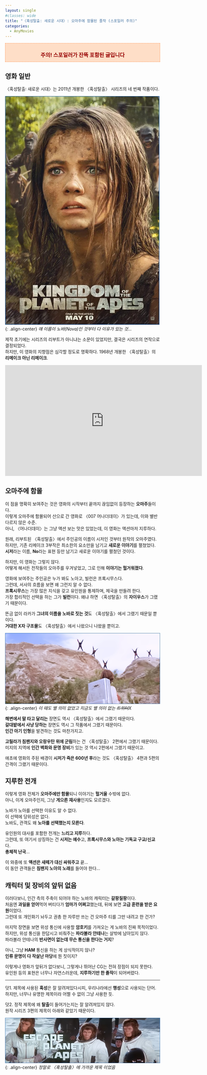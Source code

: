 ```yaml
---
layout: single
#classes: wide
title: "〈혹성탈출꞉ 새로운 시대〉꞉ 오마주에 함몰된 졸작 (스포일러 주의)"
categories:
  - AnyMovies
---
```


<div style="background-color: #fedec7; padding: 10px; border: 1px dashed #fe8943; margin-bottom: 1.2em;"><p style="text-align: center; margin-bottom: 0;"><b><span style="color: #980000; font-size: 1.222em;">주의! 스포일러가 잔뜩 포함된 글입니다</span></b></p></div>

## 영화 일반

〈혹성탈출꞉ 새로운 시대〉는 2011년 개봉한 〈혹성탈출〉 시리즈의 네 번째 작품이다.  

![image](</images/2024-05-15b/nova.jpg>){: .align-center}
*얘 이름이 노바(Nova)인 것부터 다 이유가 있는 것...*

제작 초기에는 시리즈의 리부트가 아니냐는 소문이 있었지만, 결국은 시리즈의 연작으로 결정되었다.  
하지만, 이 영화의 지향점은 심각할 정도로 명확하다. 1968년 개봉한 〈혹성탈출〉의 **리메이크 아닌 리메이크**.

<iframe width="640" height="360" src="https://www.youtube-nocookie.com/embed/jTgNhvNhcP4?controls=0" frameborder="0" allowfullscreen></iframe>

## 오마주에 함몰

이 점을 명확히 보여주는 것은 영화의 시작부터 끝까지 끊임없이 등장하는 **오마주**들이다.  
이렇게 오마주에 함몰되어 산으로 간 영화로 〈007 어나더데이〉가 있는데, 이와 별반 다르지 않은 수준.  
아니, 〈어나더데이〉는 그냥 액션 보는 맛은 있었는데, 이 영화는 액션마저 지루하다.

원래, 리부트된 〈혹성탈출〉에서 주인공의 이름이 시저인 것부터 원작의 오마주였다.  
하지만, 기존 리메이크 3부작은 최소한의 요소만을 남기고 **새로운 이야기**를 펼쳤었다.  
**시저**라는 이름, **No**라는 표현 등만 남기고 새로운 이야기를 펼쳤던 것이다.

하지만, 이 영화는 그렇지 않다.  
어떻게 해서든 전작들의 오마주를 우겨넣었고, 그로 인해 **이야기는 헐거워졌다**.

영화에 보여주는 주인공은 누가 봐도 노아고, 빌런은 프록시무스다.  
그런데, 서사의 흐름을 보면 왜 그런지 알 수 없다.  
**프록시무스**는 가장 많은 지식을 갖고 유인원을 통제하며, 제국을 만들려 한다.  
가장 합리적인 선택을 하는 그가 **빌런**이다. 왜냐 하면 〈혹성탈출〉의 **자이우스**가 그랬기 때문이다.

뜬금 없이 라카가 **그녀의 이름을 노바로 짓는 것**도 〈혹성탈출〉에서 그랬기 때문일 뿐이다.  
**거대한 X자 구조물**도 〈혹성탈출〉에서 나왔으니 나왔을 뿐이고.

![image](</images/2024-05-15b/X_Bs64.jpg>){: .align-center}
*이 때도 별 의미 없었고 지금도 별 의미 없는 ~~트위터~~X*

**해변에서 말 타고 달리는** 장면도 역시 〈혹성탈출〉에서 그랬기 때문이다.  
**갈대밭에서 사냥 당하는** 장면도 역시 그 작품에서 그랬기 때문이다.  
**인간 아기 인형**을 발견하는 것도 마찬가지고.

**고릴라가 침팬지와 오랑우탄 위에 군림**하는 건 〈혹성탈출〉 2편에서 그랬기 때문이다.  
미지의 지역에 **인간 벽화와 문명 장비**가 있는 것 역시 2편에서 그랬기 때문이고.

애초에 영화의 주된 배경이 **시저가 죽은 600년 후**라는 것도 〈혹성탈출〉 4편과 5편의 간격이 그랬기 때문이다.

## 지루한 전개

이렇게 영화 전체가 **오마주에만 함몰**되니 이야기는 **헐거울** 수밖에 없다.  
아니, 이게 오마주인지, 그냥 **게으른 재사용**인지도 모르겠다.

노바가 노아를 선택한 이유도 알 수 없다.  
이 선택에 당위성은 없다.  
노바도, 관객도 왜 **노아를 선택했는지 모른다**.  

유인원의 대사를 포함한 전개는 **느리고 지루**하다.  
그런데, 또 여기서 상징하는 건 **시저는 예수**고, **프록시무스와 노아는 기독교 구교/신교**다.  
**총체적 난국**...

이 와중에 또 **액션은 새떼가 대신 싸워주고** 끝...  
이 동안 관객들은 **침팬지 노아의 노래**를 들어야 한다...

## 캐릭터 및 장비의 앞뒤 없음

이러다보니, 인간 측의 주축이 되어야 하는 노바의 캐릭터는 **갈팡질팡**이다.  
처음엔 **과일을 얻어**먹어 버티다가 **엄마가 어쩌고**했는데, 뒤에 보면 **고급 훈련을 받은 요원**이었다.  
그런데 또 개인화기 놔두고 권총 한 자루만 쓰는 건 오마주 티를 그만 내려고 한 건가?

마지막 장면을 보면 위성 통신에 사용할 **암호키**를 가져오는 게 노바의 진짜 목적이었다.  
하지만, 위성 통신을 한답시고 비춰주는 **파라볼라 안테나**는 살밖에 남아있지 않다.  
파라볼라 안테나의 **반사면이 없는데 무슨 통신을 한다는 거지**?

아니, 그냥 **HAM** 통신을 하는 게 상식적이지 않나?  
**인류 문명이 다 작살난 마당**에 뭔 짓이지?

이렇게나 영화가 앞뒤가 없다보니, 그렇게나 뛰어난 CG는 전혀 장점이 되지 못한다.  
유인원 등의 표현은 너무나 자연스러운데, **지루하기만 한 졸작**이 되어버렸다.

---

덧1. 제목에 사용된 **혹성**은 잘 알려져있다시피, 우리나라에선 **행성**으로 사용되는 단어.  
하지만, 너무나 유명한 제목이라 어쩔 수 없이 그냥 사용한 듯.

덧2. 정작 제목에 왜 **탈출**이 들어가는지는 잘 알려져있지 않다.  
원작 시리즈 3편의 제목이 아래와 같았기 때문이다.

![image](</images/2024-05-15b/escape_Bs64.jpg>){: .align-center}
*정말로 〈혹성탈출〉에 가까운 제목 이었음*
